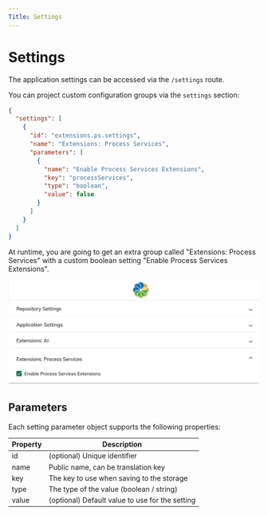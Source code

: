 ```yaml
---
Title: Settings
---
```


# Settings

The application settings can be accessed via the `/settings` route.

You can project custom configuration groups via the `settings` section:

```json
{
  "settings": [
    {
      "id": "extensions.ps.settings",
      "name": "Extensions: Process Services",
      "parameters": [
        {
          "name": "Enable Process Services Extensions",
          "key": "processServices",
          "type": "boolean",
          "value": false
        }
      ]
    }
  ]
}
```

At runtime, you are going to get an extra group called "Extensions: Process Services"
with a custom boolean setting "Enable Process Services Extensions".

![Custom settings group](../images/aca-settings-custom-group.png)

## Parameters

Each setting parameter object supports the following properties:

| Property | Description                                     |
| -------- | ----------------------------------------------- |
| id       | (optional) Unique identifier                    |
| name     | Public name, can be translation key             |
| key      | The key to use when saving to the storage       |
| type     | The type of the value (boolean / string)        |
| value    | (optional) Default value to use for the setting |
